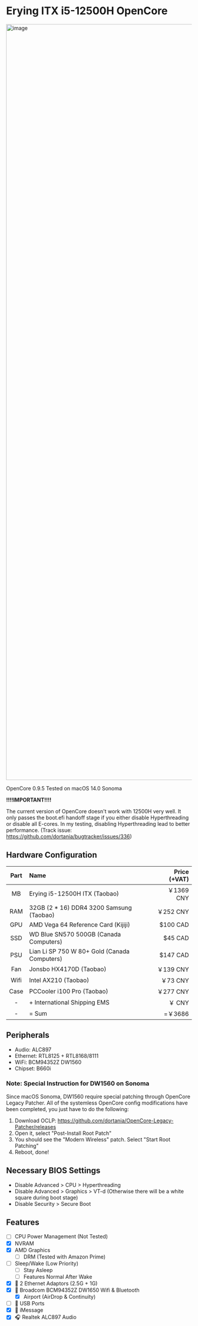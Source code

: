 # Erying ITX i5-12500H OpenCore

<img width="2043" alt="image" src="https://github.com/hykilpikonna/Erying-ITX-12500H-OpenCore/assets/22280294/bdacaaa1-4d7c-4eed-a8c3-2167f4945d12">


OpenCore 0.9.5
Tested on macOS 14.0 Sonoma

**!!!!IMPORTANT!!!!**

The current version of OpenCore doesn't work with 12500H very well. It only passes the boot.efi handoff stage if you either disable Hyperthreading or disable all E-cores. In my testing, disabling Hyperthreading lead to better performance. (Track issue: https://github.com/dortania/bugtracker/issues/336)

## Hardware Configuration

| Part | Name | Price (+VAT) |
|:--:|:--|--:|
| MB  | Erying i5-12500H ITX (Taobao)                | ￥1369 CNY |
| RAM | 32GB (2 * 16) DDR4 3200 Samsung (Taobao)     | ￥252  CNY |
| GPU | AMD Vega 64 Reference Card (Kijiji)          | $100   CAD |
| SSD | WD Blue SN570 500GB (Canada Computers)       | $45    CAD |
| PSU | Lian Li SP 750 W 80+ Gold (Canada Computers) | $147   CAD |
| Fan | Jonsbo HX4170D (Taobao)                      | ￥139  CNY |
| Wifi | Intel AX210 (Taobao)                        | ￥73   CNY |
| Case | PCCooler i100 Pro (Taobao)                  | ￥277  CNY |
|  -  | + International Shipping EMS                 | ￥     CNY |
|  -  | = Sum                                        | =￥3686    |

## Peripherals

* Audio: ALC897
* Ethernet: RTL8125 + RTL8168/8111
* WiFi: BCM94352Z DW1560
* Chipset: B660i

### Note: Special Instruction for DW1560 on Sonoma

Since macOS Sonoma, DW1560 require special patching through OpenCore Legacy Patcher. All of the systemless OpenCore config modifications have been completed, you just have to do the following:

1. Download OCLP: https://github.com/dortania/OpenCore-Legacy-Patcher/releases
2. Open it, select "Post-Install Root Patch"
3. You should see the "Modern Wireless" patch. Select "Start Root Patching"
4. Reboot, done!

## Necessary BIOS Settings

* Disable Advanced > CPU > Hyperthreading
* Disable Advanced > Graphics > VT-d (Otherwise there will be a white square during boot stage)
* Disable Security > Secure Boot

## Features

- [ ] CPU Power Management (Not Tested)
- [x] NVRAM
- [x] AMD Graphics
  - [ ] DRM (Tested with Amazon Prime)
- [ ] Sleep/Wake (Low Priority)
  - [ ] Stay Asleep
  - [ ] Features Normal After Wake
- [x] 📶 2 Ethernet Adaptors (2.5G + 1G)
- [x] 📶 Broadcom BCM94352Z DW1650 Wifi & Bluetooth
  - [x] Airport (AirDrop & Continuity)
- [ ] 🔌 USB Ports
- [x] 💬 iMessage
- [x] 🎧 Realtek ALC897 Audio
